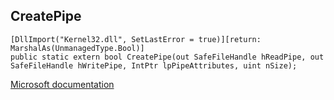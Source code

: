 ## CreatePipe

```
[DllImport("Kernel32.dll", SetLastError = true)][return: MarshalAs(UnmanagedType.Bool)]
public static extern bool CreatePipe(out SafeFileHandle hReadPipe, out SafeFileHandle hWritePipe, IntPtr lpPipeAttributes, uint nSize);
```

[Microsoft documentation](https://docs.microsoft.com/en-us/windows/win32/api/namedpipeapi/nf-namedpipeapi-createpipe)
